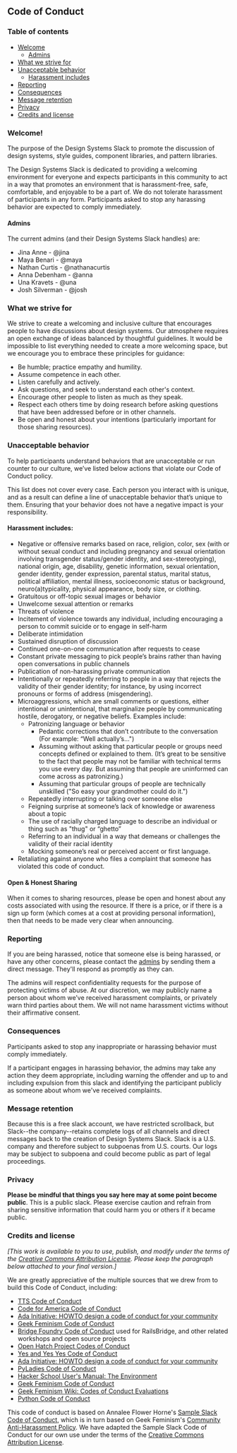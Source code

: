 ## Code of Conduct

### Table of contents

- [Welcome](#welcome)
  - [Admins](#admins)
- [What we strive for](#what-we-strive-for)
- [Unacceptable behavior](#unacceptable-behavior)
  - [Harassment includes](#harassment-includes)
- [Reporting](#reporting)
- [Consequences](#consequences)
- [Message retention](#message-retention)
- [Privacy](#privacy)
- [Credits and license](#credits-and-license)

### Welcome!

The purpose of the Design Systems Slack to promote the discussion of design
systems, style guides, component libraries, and pattern libraries.

The Design Systems Slack is dedicated to providing a welcoming environment for
everyone and expects participants in this community to act in a way that
promotes an environment that is harassment-free, safe, comfortable, and
enjoyable to be a part of. We do not tolerate harassment of participants in any
form. Participants asked to stop any harassing behavior are expected to comply
immediately.

#### Admins
The current admins (and their Design Systems Slack handles) are:

* Jina Anne - @jina
* Maya Benari - @maya
* Nathan Curtis - @nathanacurtis
* Anna Debenham - @anna
* Una Kravets - @una
* Josh Silverman - @josh


### What we strive for

We strive to create a welcoming and inclusive culture that encourages people to
have discussions about design systems. Our atmosphere requires an open exchange
of ideas balanced by thoughtful guidelines. It would be impossible to list
everything needed to create a more welcoming space, but we encourage you to
embrace these principles for guidance:

* Be humble; practice empathy and humility.
* Assume competence in each other.
* Listen carefully and actively.
* Ask questions, and seek to understand each other's context.
* Encourage other people to listen as much as they speak.
* Respect each others time by doing research before asking questions that have
  been addressed before or in other channels.
* Be open and honest about your intentions (particularly important for those
  sharing resources).

### Unacceptable behavior

To help participants understand behaviors that are unacceptable or run counter
to our culture, we’ve listed below actions that violate our Code of Conduct
policy.

This list does not cover every case. Each person you interact with is unique,
and as a result can define a line of unacceptable behavior that’s unique to
them. Ensuring that your behavior does not have a negative impact is your
responsibility.

#### Harassment includes:

* Negative or offensive remarks based on race, religion, color, sex (with or
without sexual conduct and including pregnancy and sexual orientation involving
transgender status/gender identity, and sex-stereotyping), national origin, age,
disability, genetic information, sexual orientation, gender identity, gender
expression, parental status, marital status, political affiliation, mental
illness, socioeconomic status or background, neuro(a)typicality, physical
appearance, body size, or clothing.
* Gratuitous or off-topic sexual images or behavior
* Unwelcome sexual attention or remarks
* Threats of violence
* Incitement of violence towards any individual, including encouraging a person
  to commit suicide or to engage in self-harm
* Deliberate intimidation
* Sustained disruption of discussion
* Continued one-on-one communication after requests to cease
* Constant private messaging to pick people’s brains rather than having open
  conversations in public channels
* Publication of non-harassing private communication
* Intentionally or repeatedly referring to people in a way that rejects the
  validity of their gender identity; for instance, by using incorrect pronouns
  or forms of address (misgendering).
* Microaggressions, which are small comments or questions, either intentional or
  unintentional, that marginalize people by communicating hostile, derogatory,
  or negative beliefs. Examples include:
  * Patronizing language or behavior
    * Pedantic corrections that don’t contribute to the conversation (For
      example: “Well actually’s…")
    * Assuming without asking that particular people or groups need concepts
      defined or explained to them. (It’s great to be sensitive to the fact that
      people may not be familiar with technical terms you use every day. But
      assuming that people are uninformed can come across as patronizing.)
    * Assuming that particular groups of people are technically unskilled ("So
      easy your grandmother could do it.")
  * Repeatedly interrupting or talking over someone else
  * Feigning surprise at someone’s lack of knowledge or awareness about a topic
  * The use of racially charged language to describe an individual or thing such
    as "thug" or “ghetto”
  * Referring to an individual in a way that demeans or challenges the validity
    of their racial identity
  * Mocking someone’s real or perceived accent or first language.
* Retaliating against anyone who files a complaint that someone has violated
  this code of conduct.

#### Open & Honest Sharing

When it comes to sharing resources, please be open and honest about any costs
associated with using the resource. If there is a price, or if there is a sign
up form (which comes at a cost at providing personal information), then that
needs to be made very clear when announcing.

### Reporting

If you are being harassed, notice that someone else is being harassed, or have
any other concerns, please contact the [admins](#admins) by sending them a
direct message. They'll respond as promptly as they can.

The admins will respect confidentiality requests for the purpose of protecting
victims of abuse. At our discretion, we may publicly name a person about whom
we’ve received harassment complaints, or privately warn third parties about
them. We will not name harassment victims without their affirmative consent.

### Consequences

Participants asked to stop any inappropriate or harassing behavior must comply
immediately.

If a participant engages in harassing behavior, the admins may take any action
they deem appropriate, including warning the offender and up to and including
expulsion from this slack and identifying the participant publicly as someone
about whom we've received complaints.

### Message retention

Because this is a free slack account, we have restricted scrollback, but
Slack--the company--retains complete logs of all channels and direct messages
back to the creation of Design Systems Slack. Slack is a U.S. company and
therefore subject to subpoenas from U.S. courts. Our logs may be subject to
subpoena and could become public as part of legal proceedings.

### Privacy

**Please be mindful that things you say here may at some point become public**.
This is a public slack. Please exercise caution and refrain from sharing
sensitive information that could harm you or others if it became public.

### Credits and license

_[This work is available to you to use, publish, and modify under the terms of
the [Creative Commons Attribution License](https://creativecommons.org/licenses/by/4.0/).
Please keep the paragraph below attached to your final version.]_

We are greatly appreciative of the multiple sources that we drew from to build
this Code of Conduct, including:

* [TTS Code of Conduct](https://github.com/18F/code-of-conduct)
* [Code for America Code of Conduct](https://github.com/codeforamerica/codeofconduct)
* [Ada Initiative: HOWTO design a code of conduct for your community](http://adainitiative.org/2014/02/howto-design-a-code-of-conduct-for-your-community/)
* [Geek Feminism Code of Conduct](http://geekfeminism.org/about/code-of-conduct/)
* [Bridge Foundry Code of Conduct](http://bridgefoundry.org/code-of-conduct/)
  used for RailsBridge, and other related workshops and open source projects
* [Open Hatch Project Codes of Conduct](https://openhatch.org/wiki/Project_codes_of_conduct)
* [Yes and Yes Yes Code of Conduct](http://yesandyesyes.com/code-of-conduct)
* [Ada Initiative: HOWTO design a code of conduct for your community](http://adainitiative.org/2014/02/howto-design-a-code-of-conduct-for-your-community/)
* [PyLadies Code of Conduct](http://www.pyladies.com/CodeOfConduct/)
* [Hacker School User's Manual: The Environment](https://www.hackerschool.com/manual#sec-environment)
* [Geek Feminism Code of Conduct](http://geekfeminism.org/about/code-of-conduct/)
* [Geek Feminism Wiki: Codes of Conduct Evaluations](http://geekfeminism.wikia.com/wiki/Code_of_conduct)
* [Python Code of Conduct](https://www.python.org/psf/codeofconduct/)

This code of conduct is based on Annalee Flower Horne's
[Sample Slack Code of Conduct](https://gist.github.com/annalee/2cddeff11357c3a8a613583ebca4dc17),
which is in turn based on Geek Feminism's
[Community Anti-Harassment Policy](http://geekfeminism.wikia.com/wiki/Community_anti-harassment/Policy).
We have adapted the Sample Slack Code of Conduct for our own use under the terms
of the
[Creative Commons Attribution License](https://creativecommons.org/licenses/by/4.0/).
